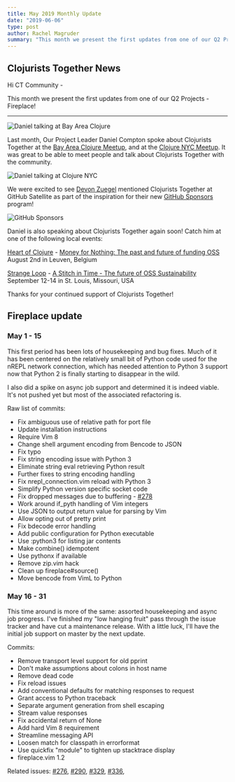 ```yaml
---
title: May 2019 Monthly Update
date: "2019-06-06"
type: post
author: Rachel Magruder
summary: "This month we present the first updates from one of our Q2 Projects - Fireplace!"
---
```


## Clojurists Together News

Hi CT Community -

This month we present the first updates from one of our Q2 Projects - Fireplace!

---

![Daniel talking at Bay Area Clojure](/images/may-2019/bay-area-clojure.jpeg)

Last month, Our Project Leader Daniel Compton spoke about Clojurists Together at the [Bay Area Clojure Meetup](https://www.meetup.com/The-Bay-Area-Clojure-User-Group/events/261141279/), and at the [Clojure NYC Meetup](https://www.meetup.com/Clojure-nyc/events/260728030/). It was great to be able to meet people and talk about Clojurists Together with the community.

![Daniel talking at Clojure NYC](/images/may-2019/clojure-nyc.jpeg)

We were excited to see [Devon Zuegel](https://twitter.com/devonzuegel) mentioned Clojurists Together at GitHub Satellite as part of the inspiration for their new [GitHub Sponsors](https://github.com/sponsors) program!

![GitHub Sponsors](/images/may-2019/github-satellite.jpeg)

Daniel is also speaking about Clojurists Together again soon! Catch him at one of the following local events:

[Heart of Clojure](https://heartofclojure.eu/) - [Money for Nothing: The past and future of funding OSS](https://heartofclojure.eu/program#daniel-compton)
<br /> August 2nd in Leuven, Belgium

[Strange Loop](https://thestrangeloop.com) - [A Stitch in Time - The future of OSS Sustainability](https://thestrangeloop.com/2019/a-stitch-in-time---the-future-of-oss-sustainability.html)
<br /> September 12-14 in St. Louis, Missouri, USA

Thanks for your continued support of Clojurists Together!

## Fireplace update

### May 1 - 15

This first period has been lots of housekeeping and bug fixes.
Much of it has been centered on the relatively small bit of Python
code used for the nREPL network connection, which has needed attention
to Python 3 support now that Python 2 is finally starting to disappear
in the wild.

I also did a spike on async job support and determined it is indeed
viable. It's not pushed yet but most of the associated refactoring is.

Raw list of commits:

- Fix ambiguous use of relative path for port file
- Update installation instructions
- Require Vim 8
- Change shell argument encoding from Bencode to JSON
- Fix typo
- Fix string encoding issue with Python 3
- Eliminate string eval retrieving Python result
- Further fixes to string encoding handling
- Fix nrepl_connection.vim reload with Python 3
- Simplify Python version specific socket code
- Fix dropped messages due to buffering - [#278](https://github.com/tpope/vim-fireplace/issues/278)
- Work around if_pyth handling of Vim integers
- Use JSON to output return value for parsing by Vim
- Allow opting out of pretty print
- Fix bdecode error handling
- Add public configuration for Python executable
- Use :python3 for listing jar contents
- Make combine() idempotent
- Use pythonx if available
- Remove zip.vim hack
- Clean up fireplace#source()
- Move bencode from VimL to Python

### May 16 - 31

This time around is more of the same: assorted housekeeping and async
job progress. I've finished my "low hanging fruit" pass through the
issue tracker and have cut a maintenance release. With a little luck,
I'll have the initial job support on master by the next update.

Commits:

- Remove transport level support for old pprint
- Don't make assumptions about colons in host name
- Remove dead code
- Fix reload issues
- Add conventional defaults for matching responses to request
- Grant access to Python traceback
- Separate argument generation from shell escaping
- Stream value responses
- Fix accidental return of None
- Add hard Vim 8 requirement
- Streamline messaging API
- Loosen match for classpath in errorformat
- Use quickfix "module" to tighten up stacktrace display
- fireplace.vim 1.2

Related issues: [#276](https://github.com/tpope/vim-fireplace/issues/276), [#290](https://github.com/tpope/vim-fireplace/issues/290), [#329](https://github.com/tpope/vim-fireplace/issues/329), [#336](https://github.com/tpope/vim-fireplace/issues/336),
